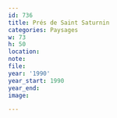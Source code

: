 ```yaml
---
id: 736
title: Prés de Saint Saturnin
categories: Paysages
w: 73
h: 50
location:
note:
file:
year: '1990'
year_start: 1990
year_end:
image:

---
```


